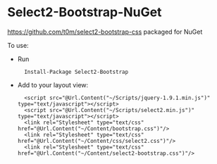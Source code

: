 Select2-Bootstrap-NuGet
=======================

https://github.com/t0m/select2-bootstrap-css packaged for NuGet

To use:

* Run

		Install-Package Select2-Bootstrap

* Add to your layout view:

		<script src="@Url.Content("~/Scripts/jquery-1.9.1.min.js")" type="text/javascript"></script>
		<script src="@Url.Content("~/Scripts/select2.min.js")" type="text/javascript"></script>
		<link rel="Stylesheet" type="text/css" href="@Url.Content("~/Content/bootstrap.css")"/>
		<link rel="Stylesheet" type="text/css" href="@Url.Content("~/Content/css/select2.css")"/>
		<link rel="Stylesheet" type="text/css" href="@Url.Content("~/Content/select2-bootstrap.css")"/>

